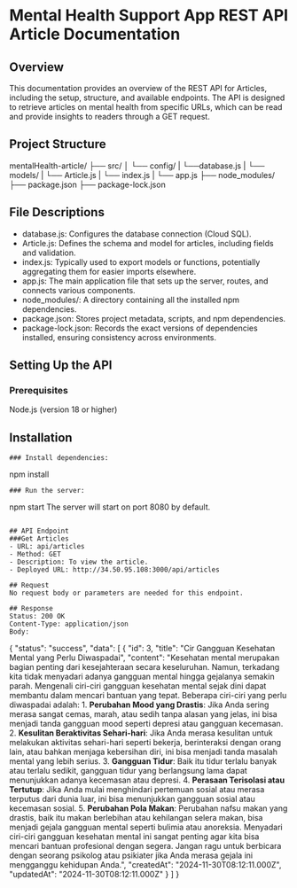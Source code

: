 # __Mental Health Support App REST API Article Documentation__

## Overview
This documentation provides an overview of the REST API for Articles, including the setup, structure, and available endpoints. The API is designed to retrieve articles on mental health from specific URLs, which can be read and provide insights to readers through a GET request.

## Project Structure
mentalHealth-article/
├── src/
│   └── config/
|       └──database.js
|   └── models/
|       └── Article.js
|       └── index.js
|   └── app.js
├── node_modules/
├── package.json
├── package-lock.json

## File Descriptions

- database.js: Configures the database connection (Cloud SQL).
- Article.js: Defines the schema and model for articles, including fields and validation.
- index.js: Typically used to export models or functions, potentially aggregating them for easier imports elsewhere.
- app.js: The main application file that sets up the server, routes, and connects various components.
- node_modules/: A directory containing all the installed npm dependencies.
- package.json: Stores project metadata, scripts, and npm dependencies.
- package-lock.json: Records the exact versions of dependencies installed, ensuring consistency across environments.

## Setting Up the API
### Prerequisites
Node.js (version 18 or higher)

## Installation

```
### Install dependencies:
```
npm install
```
### Run the server:
```
npm start
The server will start on port 8080 by default.
```

## API Endpoint
###Get Articles
- URL: api/articles
- Method: GET
- Description: To view the article.
- Deployed URL: http://34.50.95.108:3000/api/articles

## Request
No request body or parameters are needed for this endpoint.

## Response
Status: 200 OK
Content-Type: application/json
Body: 
```
{
    "status": "success",
    "data": [
        {
            "id": 3,
            "title": "Cir Gangguan Kesehatan Mental yang Perlu Diwaspadai",
            "content": "Kesehatan mental merupakan bagian penting dari kesejahteraan secara keseluruhan. Namun, terkadang kita tidak menyadari adanya gangguan mental hingga gejalanya semakin parah. Mengenali ciri-ciri gangguan kesehatan mental sejak dini dapat membantu dalam mencari bantuan yang tepat. Beberapa ciri-ciri yang perlu diwaspadai adalah: 1. **Perubahan Mood yang Drastis**: Jika Anda sering merasa sangat cemas, marah, atau sedih tanpa alasan yang jelas, ini bisa menjadi tanda gangguan mood seperti depresi atau gangguan kecemasan. 2. **Kesulitan Beraktivitas Sehari-hari**: Jika Anda merasa kesulitan untuk melakukan aktivitas sehari-hari seperti bekerja, berinteraksi dengan orang lain, atau bahkan menjaga kebersihan diri, ini bisa menjadi tanda masalah mental yang lebih serius. 3. **Gangguan Tidur**: Baik itu tidur terlalu banyak atau terlalu sedikit, gangguan tidur yang berlangsung lama dapat menunjukkan adanya kecemasan atau depresi. 4. **Perasaan Terisolasi atau Tertutup**: Jika Anda mulai menghindari pertemuan sosial atau merasa terputus dari dunia luar, ini bisa menunjukkan gangguan sosial atau kecemasan sosial. 5. **Perubahan Pola Makan**: Perubahan nafsu makan yang drastis, baik itu makan berlebihan atau kehilangan selera makan, bisa menjadi gejala gangguan mental seperti bulimia atau anoreksia. Menyadari ciri-ciri gangguan kesehatan mental ini sangat penting agar kita bisa mencari bantuan profesional dengan segera. Jangan ragu untuk berbicara dengan seorang psikolog atau psikiater jika Anda merasa gejala ini mengganggu kehidupan Anda.",
            "createdAt": "2024-11-30T08:12:11.000Z",
            "updatedAt": "2024-11-30T08:12:11.000Z"
        }
    ]
}

